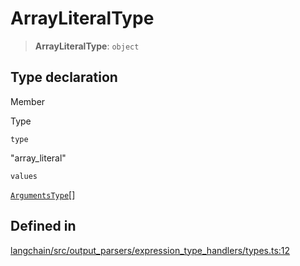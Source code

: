 ArrayLiteralType
================

> **ArrayLiteralType**: `object`

Type declaration[](#type-declaration "Direct link to Type declaration")
------------------------------------------------------------------------

Member

Type

`type`

"array\_literal"

`values`

[`ArgumentsType`](/docs/api/output_parsers_expression/types/ArgumentsType)\[\]

Defined in[](#defined-in "Direct link to Defined in")
------------------------------------------------------

[langchain/src/output\_parsers/expression\_type\_handlers/types.ts:12](https://github.com/hwchase17/langchainjs/blob/1c1274d/langchain/src/output_parsers/expression_type_handlers/types.ts#L12)